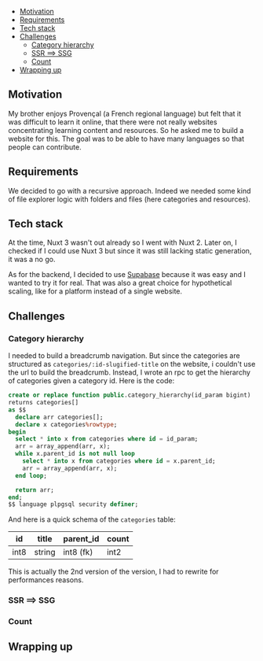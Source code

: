 - [Motivation](#motivation)
- [Requirements](#requirements)
- [Tech stack](#tech-stack)
- [Challenges](#challenges)
  - [Category hierarchy](#category-hierarchy)
  - [SSR ==> SSG](#ssr--ssg)
  - [Count](#count)
- [Wrapping up](#wrapping-up)

## Motivation

My brother enjoys Provençal (a French regional language) but felt that it was difficult to learn it online, that there were not really websites concentrating learning content and resources. So he asked me to build a website for this. The goal was to be able to have many languages so that people can contribute.

## Requirements

We decided to go with a recursive approach. Indeed we needed some kind of file explorer logic with folders and files (here categories and resources).

## Tech stack

At the time, Nuxt 3 wasn't out already so I went with Nuxt 2. Later on, I checked if I could use Nuxt 3 but since it was still lacking static generation, it was a no go.

As for the backend, I decided to use [Supabase](https://supabase.com) because it was easy and I wanted to try it for real. That was also a great choice for hypothetical scaling, like for a platform instead of a single website.

## Challenges

### Category hierarchy

I needed to build a breadcrumb navigation. But since the categories are structured as `categories/:id-slugified-title` on the website, i couldn't use the url to build the breadcrumb. Instead, I wrote an rpc to get the hierarchy of categories given a category id. Here is the code:

```sql:category_hierarchy.sql
create or replace function public.category_hierarchy(id_param bigint)
returns categories[]
as $$
  declare arr categories[];
  declare x categories%rowtype;
begin
  select * into x from categories where id = id_param;
  arr = array_append(arr, x);
  while x.parent_id is not null loop
    select * into x from categories where id = x.parent_id;
    arr = array_append(arr, x);
  end loop;

  return arr;
end;
$$ language plpgsql security definer;
```

And here is a quick schema of the `categories` table:

| id   | title  | parent_id | count |
| ---- | ------ | --------- | ----- |
| int8 | string | int8 (fk) | int2  |

This is actually the 2nd version of the version, I had to rewrite for performances reasons.

### SSR ==> SSG

### Count

## Wrapping up
